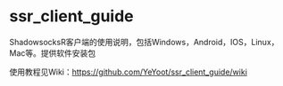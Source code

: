 # ssr_client_guide
ShadowsocksR客户端的使用说明，包括Windows，Android，IOS，Linux，Mac等。提供软件安装包

使用教程见Wiki：<https://github.com/YeYoot/ssr_client_guide/wiki>